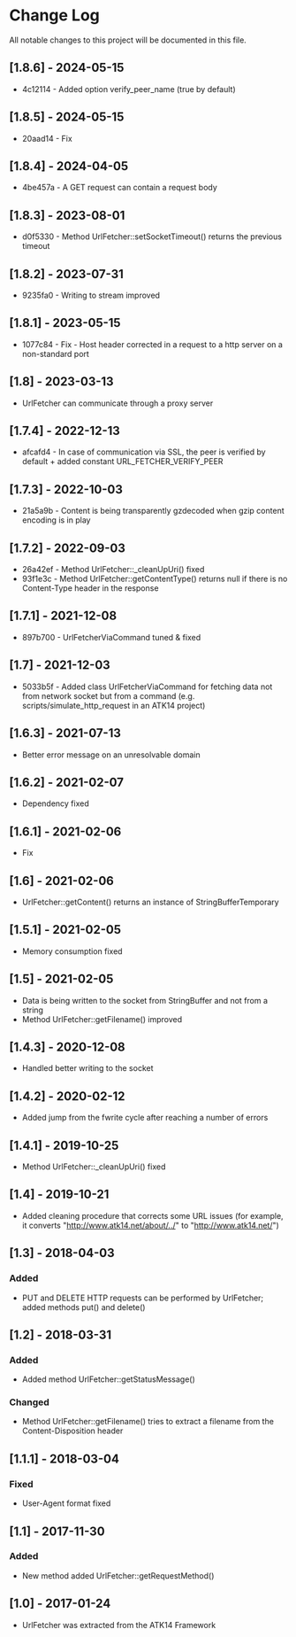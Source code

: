 Change Log
==========

All notable changes to this project will be documented in this file.

[1.8.6] - 2024-05-15
--------------------

* 4c12114 - Added option verify_peer_name (true by default)

[1.8.5] - 2024-05-15
--------------------

* 20aad14 - Fix

[1.8.4] - 2024-04-05
--------------------

* 4be457a - A GET request can contain a request body

[1.8.3] - 2023-08-01
--------------------

* d0f5330 - Method UrlFetcher::setSocketTimeout() returns the previous timeout

[1.8.2] - 2023-07-31
--------------------

* 9235fa0 - Writing to stream improved

[1.8.1] - 2023-05-15
--------------------

* 1077c84 - Fix - Host header corrected in a request to a http server on a non-standard port

[1.8] - 2023-03-13
------------------

* UrlFetcher can communicate through a proxy server

[1.7.4] - 2022-12-13
--------------------

* afcafd4 - In case of communication via SSL, the peer is verified by default + added constant URL_FETCHER_VERIFY_PEER

[1.7.3] - 2022-10-03
--------------------

* 21a5a9b - Content is being transparently gzdecoded when gzip content encoding is in play

[1.7.2] - 2022-09-03
--------------------

* 26a42ef - Method UrlFetcher::_cleanUpUri() fixed
* 93f1e3c - Method UrlFetcher::getContentType() returns null if there is no Content-Type header in the response

[1.7.1] - 2021-12-08
--------------------

* 897b700 - UrlFetcherViaCommand tuned & fixed

[1.7] - 2021-12-03
------------------

* 5033b5f - Added class UrlFetcherViaCommand for fetching data not from network socket but from a command (e.g. scripts/simulate_http_request in an ATK14 project)

[1.6.3] - 2021-07-13
--------------------

- Better error message on an unresolvable domain

[1.6.2] - 2021-02-07
--------------------

- Dependency fixed

[1.6.1] - 2021-02-06
--------------------

- Fix

[1.6] - 2021-02-06
------------------

- UrlFetcher::getContent() returns an instance of StringBufferTemporary

[1.5.1] - 2021-02-05
--------------------

- Memory consumption fixed

[1.5] - 2021-02-05
------------------

- Data is being written to the socket from StringBuffer and not from a string
- Method UrlFetcher::getFilename() improved

[1.4.3] - 2020-12-08
--------------------

- Handled better writing to the socket

[1.4.2] - 2020-02-12
--------------------

- Added jump from the fwrite cycle after reaching a number of errors

[1.4.1] - 2019-10-25
--------------------

- Method UrlFetcher::_cleanUpUri() fixed

[1.4] - 2019-10-21
------------------

- Added cleaning procedure that corrects some URL issues (for example, it converts "http://www.atk14.net/about/../" to "http://www.atk14.net/")

[1.3] - 2018-04-03
------------------

### Added
- PUT and DELETE HTTP requests can be performed by UrlFetcher; added methods put() and delete()

[1.2] - 2018-03-31
------------------

### Added
- Added method UrlFetcher::getStatusMessage()

### Changed
- Method UrlFetcher::getFilename() tries to extract a filename from the Content-Disposition header

[1.1.1] - 2018-03-04
--------------------

### Fixed
- User-Agent format fixed

[1.1] - 2017-11-30
------------------

### Added
- New method added UrlFetcher::getRequestMethod()

[1.0] - 2017-01-24
------------------

- UrlFetcher was extracted from the ATK14 Framework
